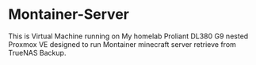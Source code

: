 # Montainer-Server

This is Virtual Machine running on My homelab Proliant DL380 G9 nested Proxmox VE designed to run Montainer minecraft server retrieve from TrueNAS Backup.